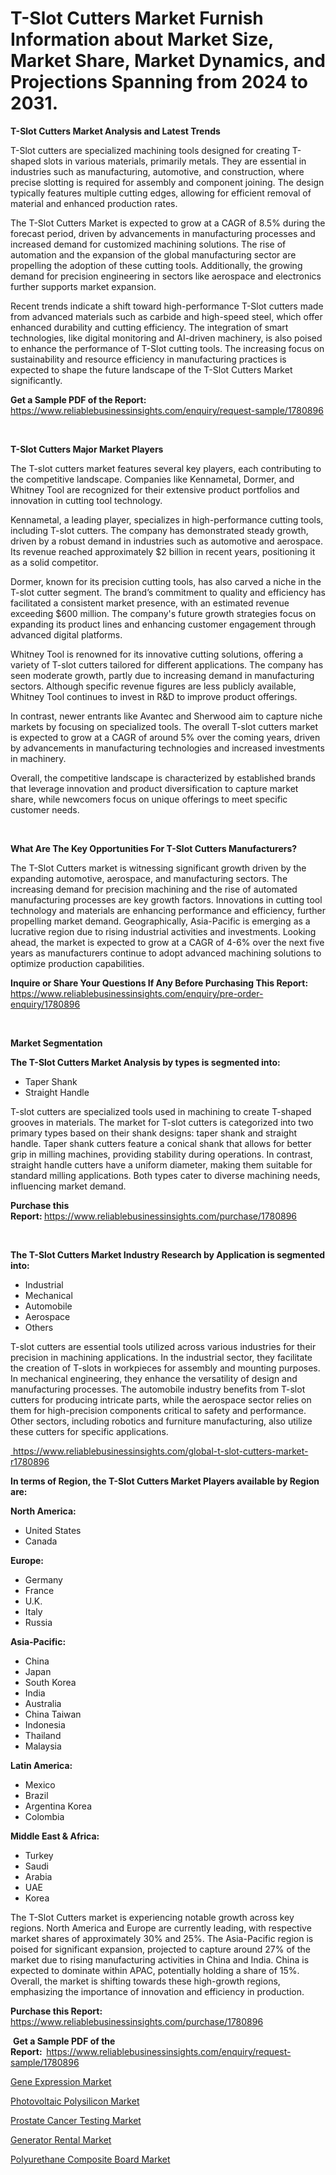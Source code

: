 <p><h1>T-Slot Cutters Market Furnish Information about Market Size, Market Share, Market Dynamics, and Projections Spanning from 2024 to 2031.</h1></p><p><strong>T-Slot Cutters Market Analysis and Latest Trends</strong></p>
<p><p>T-Slot cutters are specialized machining tools designed for creating T-shaped slots in various materials, primarily metals. They are essential in industries such as manufacturing, automotive, and construction, where precise slotting is required for assembly and component joining. The design typically features multiple cutting edges, allowing for efficient removal of material and enhanced production rates.</p><p>The T-Slot Cutters Market is expected to grow at a CAGR of 8.5% during the forecast period, driven by advancements in manufacturing processes and increased demand for customized machining solutions. The rise of automation and the expansion of the global manufacturing sector are propelling the adoption of these cutting tools. Additionally, the growing demand for precision engineering in sectors like aerospace and electronics further supports market expansion.</p><p>Recent trends indicate a shift toward high-performance T-Slot cutters made from advanced materials such as carbide and high-speed steel, which offer enhanced durability and cutting efficiency. The integration of smart technologies, like digital monitoring and AI-driven machinery, is also poised to enhance the performance of T-Slot cutting tools. The increasing focus on sustainability and resource efficiency in manufacturing practices is expected to shape the future landscape of the T-Slot Cutters Market significantly.</p></p>
<p><strong>Get a Sample PDF of the Report:&nbsp;</strong> <a href="https://www.reliablebusinessinsights.com/enquiry/request-sample/1780896?utm_campaign=1091&utm_medium=2&utm_source=Github&utm_content=ia&utm_term=20122024&utm_id=t-slot-cutters">https://www.reliablebusinessinsights.com/enquiry/request-sample/1780896</a></p>
<p>&nbsp;</p>
<p><strong>T-Slot Cutters Major Market Players</strong></p>
<p><p>The T-slot cutters market features several key players, each contributing to the competitive landscape. Companies like Kennametal, Dormer, and Whitney Tool are recognized for their extensive product portfolios and innovation in cutting tool technology. </p><p>Kennametal, a leading player, specializes in high-performance cutting tools, including T-slot cutters. The company has demonstrated steady growth, driven by a robust demand in industries such as automotive and aerospace. Its revenue reached approximately $2 billion in recent years, positioning it as a solid competitor.</p><p>Dormer, known for its precision cutting tools, has also carved a niche in the T-slot cutter segment. The brand’s commitment to quality and efficiency has facilitated a consistent market presence, with an estimated revenue exceeding $600 million. The company's future growth strategies focus on expanding its product lines and enhancing customer engagement through advanced digital platforms.</p><p>Whitney Tool is renowned for its innovative cutting solutions, offering a variety of T-slot cutters tailored for different applications. The company has seen moderate growth, partly due to increasing demand in manufacturing sectors. Although specific revenue figures are less publicly available, Whitney Tool continues to invest in R&D to improve product offerings.</p><p>In contrast, newer entrants like Avantec and Sherwood aim to capture niche markets by focusing on specialized tools. The overall T-slot cutters market is expected to grow at a CAGR of around 5% over the coming years, driven by advancements in manufacturing technologies and increased investments in machinery.</p><p>Overall, the competitive landscape is characterized by established brands that leverage innovation and product diversification to capture market share, while newcomers focus on unique offerings to meet specific customer needs.</p></p>
<p>&nbsp;</p>
<p><strong>What Are The Key Opportunities For T-Slot Cutters Manufacturers?</strong></p>
<p><p>The T-Slot Cutters market is witnessing significant growth driven by the expanding automotive, aerospace, and manufacturing sectors. The increasing demand for precision machining and the rise of automated manufacturing processes are key growth factors. Innovations in cutting tool technology and materials are enhancing performance and efficiency, further propelling market demand. Geographically, Asia-Pacific is emerging as a lucrative region due to rising industrial activities and investments. Looking ahead, the market is expected to grow at a CAGR of 4-6% over the next five years as manufacturers continue to adopt advanced machining solutions to optimize production capabilities.</p></p>
<p><strong>Inquire or Share Your Questions If Any Before Purchasing This Report:</strong> <a href="https://www.reliablebusinessinsights.com/enquiry/pre-order-enquiry/1780896?utm_campaign=1091&utm_medium=2&utm_source=Github&utm_content=ia&utm_term=20122024&utm_id=t-slot-cutters">https://www.reliablebusinessinsights.com/enquiry/pre-order-enquiry/1780896</a></p>
<p>&nbsp;</p>
<p><strong>Market Segmentation</strong></p>
<p><strong>The T-Slot Cutters Market Analysis by types is segmented into:</strong></p>
<p><ul><li>Taper Shank</li><li>Straight Handle</li></ul></p>
<p><p>T-slot cutters are specialized tools used in machining to create T-shaped grooves in materials. The market for T-slot cutters is categorized into two primary types based on their shank designs: taper shank and straight handle. Taper shank cutters feature a conical shank that allows for better grip in milling machines, providing stability during operations. In contrast, straight handle cutters have a uniform diameter, making them suitable for standard milling applications. Both types cater to diverse machining needs, influencing market demand.</p></p>
<p><strong>Purchase this Report:&nbsp;</strong><a href="https://www.reliablebusinessinsights.com/purchase/1780896?utm_campaign=1091&utm_medium=2&utm_source=Github&utm_content=ia&utm_term=20122024&utm_id=t-slot-cutters">https://www.reliablebusinessinsights.com/purchase/1780896</a></p>
<p>&nbsp;</p>
<p><strong>The T-Slot Cutters Market Industry Research by Application is segmented into:</strong></p>
<p><ul><li>Industrial</li><li>Mechanical</li><li>Automobile</li><li>Aerospace</li><li>Others</li></ul></p>
<p><p>T-slot cutters are essential tools utilized across various industries for their precision in machining applications. In the industrial sector, they facilitate the creation of T-slots in workpieces for assembly and mounting purposes. In mechanical engineering, they enhance the versatility of design and manufacturing processes. The automobile industry benefits from T-slot cutters for producing intricate parts, while the aerospace sector relies on them for high-precision components critical to safety and performance. Other sectors, including robotics and furniture manufacturing, also utilize these cutters for specific applications.</p></p>
<p><a href="https://www.reliablebusinessinsights.com/global-t-slot-cutters-market-r1780896?utm_campaign=1091&utm_medium=2&utm_source=Github&utm_content=ia&utm_term=20122024&utm_id=t-slot-cutters">&nbsp;https://www.reliablebusinessinsights.com/global-t-slot-cutters-market-r1780896</a></p>
<p><strong>In terms of Region, the T-Slot Cutters Market Players available by Region are:</strong></p>
<p>
    <p> <strong> North America: </strong>
        <ul>
            <li>United States</li>
            <li>Canada</li>
        </ul>
        </p> 
    <p> <strong> Europe: </strong>
        <ul>
            <li>Germany</li>
            <li>France</li>
            <li>U.K.</li>
            <li>Italy</li>
            <li>Russia</li>
        </ul>
        </p> 
    <p> <strong> Asia-Pacific: </strong>
        <ul>
            <li>China</li>
            <li>Japan</li>
            <li>South Korea</li>
            <li>India</li>
            <li>Australia</li>
            <li>China Taiwan</li>
            <li>Indonesia</li>
            <li>Thailand</li>
            <li>Malaysia</li>
        </ul>
        </p> 
    <p> <strong> Latin America: </strong>
        <ul>
            <li>Mexico</li>
            <li>Brazil</li>
            <li>Argentina Korea</li>
            <li>Colombia</li>
        </ul>
        </p> 
    <p> <strong> Middle East & Africa: </strong>
        <ul>
            <li>Turkey</li>
            <li>Saudi</li>
            <li>Arabia</li>
            <li>UAE</li>
            <li>Korea</li>
        </ul>
    </p>
    </p>
<p><p>The T-Slot Cutters market is experiencing notable growth across key regions. North America and Europe are currently leading, with respective market shares of approximately 30% and 25%. The Asia-Pacific region is poised for significant expansion, projected to capture around 27% of the market due to rising manufacturing activities in China and India. China is expected to dominate within APAC, potentially holding a share of 15%. Overall, the market is shifting towards these high-growth regions, emphasizing the importance of innovation and efficiency in production.</p></p>
<p><strong>Purchase this Report: </strong><a href="https://www.reliablebusinessinsights.com/purchase/1780896?utm_campaign=1091&utm_medium=2&utm_source=Github&utm_content=ia&utm_term=20122024&utm_id=t-slot-cutters">https://www.reliablebusinessinsights.com/purchase/1780896</a></p>
<p>&nbsp;<strong>Get a Sample PDF of the Report:&nbsp;&nbsp;</strong><a href="https://www.reliablebusinessinsights.com/enquiry/request-sample/1780896?utm_campaign=1091&utm_medium=2&utm_source=Github&utm_content=ia&utm_term=20122024&utm_id=t-slot-cutters">https://www.reliablebusinessinsights.com/enquiry/request-sample/1780896</a></p>
<p><strong></strong></p>
<p><p><a href="https://www.linkedin.com/pulse/gene-expression-market-evolution-106-cagr-key-trends-watch-schif?utm_campaign=1091&utm_medium=2&utm_source=Github&utm_content=ia&utm_term=20122024&utm_id=t-slot-cutters">Gene Expression Market</a></p><p><a href="https://github.com/suleimannichelle7/Market-Research-Report-List-1/blob/main/photovoltaic-polysilicon-market.md?utm_campaign=1091&utm_medium=2&utm_source=Github&utm_content=ia&utm_term=20122024&utm_id=t-slot-cutters">Photovoltaic Polysilicon Market</a></p><p><a href="https://www.linkedin.com/pulse/decoding-prostate-cancer-testing-market-signals-growth-algorithms-9vjrf?utm_campaign=1091&utm_medium=2&utm_source=Github&utm_content=ia&utm_term=20122024&utm_id=t-slot-cutters">Prostate Cancer Testing Market</a></p><p><a href="https://www.linkedin.com/pulse/generator-rental-market-research-report-industry-analysis-ggxof?utm_campaign=1091&utm_medium=2&utm_source=Github&utm_content=ia&utm_term=20122024&utm_id=t-slot-cutters">Generator Rental Market</a></p><p><a href="https://github.com/ryliedeharo6971986/Market-Research-Report-List-1/blob/main/polyurethane-composite-board-market.md?utm_campaign=1091&utm_medium=2&utm_source=Github&utm_content=ia&utm_term=20122024&utm_id=t-slot-cutters">Polyurethane Composite Board Market</a></p></p>